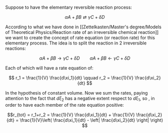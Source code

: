 Suppose to have the elementary reversible reaction process:

$$ \alpha A+\beta B \rightleftarrows \gamma C + \delta D $$

According to what we have done in [[Zettelkasten/Master's degree/Models of Theoretical Physics/Reaction rate of an irreversible chemical reaction]] we want to create the concept of rate equation (or reaction rate) for this elementary process.
The idea is to split the reaction in 2 irreversible reactions:

$$\alpha A+\beta B \to \gamma C + \delta D \qquad \alpha A+\beta B \leftarrow \gamma C + \delta D $$

Each of which will have a rate equation of:

$$ r_1 = \frac{1}{V} \frac{d\xi_1}{dt} \qquad r_2 = \frac{1}{V} \frac{d\xi_2}{dt} $$

In the hypothesis of constant volume. Now we sum the rates, paying attention to the fact that $d\xi_2$ has a negative extent respect to $d\xi_1$, so , in order to have each member of the rate equation positive:

$$r_{tot} = r_1+r_2 = \frac{1}{V} \frac{d\xi_1}{dt} + \frac{1}{V} \frac{d\xi_2}{dt} = \frac{1}{V}\left( \frac{d\xi_1}{dt} - \left| \frac{d\xi_2}{dt} \right| \right) $$
